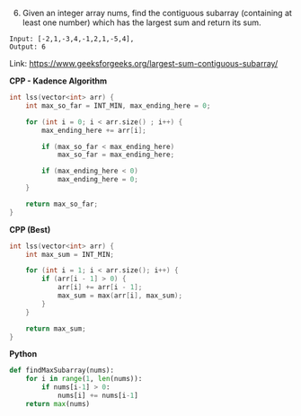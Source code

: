6. Given an integer array nums, find the contiguous subarray (containing at least one number) which has the largest sum and return its sum.

```
Input: [-2,1,-3,4,-1,2,1,-5,4],
Output: 6
```

Link: https://www.geeksforgeeks.org/largest-sum-contiguous-subarray/

**CPP - Kadence Algorithm**
```cpp
int lss(vector<int> arr) {
	int max_so_far = INT_MIN, max_ending_here = 0;

	for (int i = 0; i < arr.size() ; i++) {
		max_ending_here += arr[i];

		if (max_so_far < max_ending_here)
			max_so_far = max_ending_here;

		if (max_ending_here < 0)
			max_ending_here = 0;
	}

	return max_so_far;
}
```

**CPP (Best)**
```cpp
int lss(vector<int> arr) {
	int max_sum = INT_MIN;

	for (int i = 1; i < arr.size(); i++) {
		if (arr[i - 1] > 0) {
			arr[i] += arr[i - 1];
			max_sum = max(arr[i], max_sum);
		}
	}

	return max_sum;
}
```

**Python**
```python
def findMaxSubarray(nums):
    for i in range(1, len(nums)):
        if nums[i-1] > 0:
            nums[i] += nums[i-1]
    return max(nums)
```

